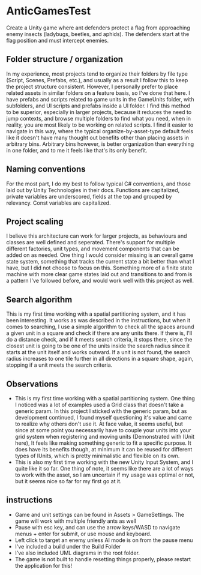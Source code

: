 # AnticGamesTest
Create a Unity game where ant defenders protect a flag from approaching enemy insects (ladybugs,
beetles, and aphids). The defenders start at the flag position and must intercept enemies.

## Folder structure / organization
In my experience, most projects tend to organize their folders by file type (Script, Scenes, Prefabs, etc.), and usually as a result I follow this to keep the project structure consistent.
However, I personally prefer to place related assets in similar folders on a feature basis, so I've done that here. I have prefabs and scripts related to game units in the GameUnits folder, with subfolders, and 
UI scripts and prefabs inside a UI folder. I find this method to be superior, especially in larger projects, because it reduces the need to jump contexts, and browse multiple folders to find what you need, when in reality,
you are most likely to be working on related scripts. I find it easier to navigate in this way, where the typical organize-by-asset-type default feels like it doesn't have many thought out benefits other than placing assets in arbitrary bins.
Arbitrary bins however, is better organization than everything in one folder, and to me it feels like that's its only benefit.

## Naming conventions
For the most part, I do my best to follow typical C# conventions, and those laid out by Unity Technologies in their docs. Functions are capitalized, private variables are underscored, fields at the top and grouped by relevancy. Const variables are capitalized.

## Project scaling
I believe this architecture can work for larger projects, as behaviours and classes are well defined and seperated. There's support for multiple different factories, unit types, and movement components that can be added on as needed.
One thing I would consider missing is an overall game state system, something that tracks the current state a bit better than what I have, but I did not choose to focus on this. Something more of a finite state machine with more clear game states laid out and transitions to and from is a pattern I've followed before, and would work well with this project as well.

## Search algorithm
This is my first time working with a spatial partitioning system, and it has been interesting. It works as was described in the instructions, but when it comes to searching, I use a simple algorithm to check
all the spaces around a given unit in a square and check if there are any units there. If there is, I'll do a distance check, and if it meets search criteria, it stops there, since the closest unit is going to be one of the units inside the search radius since it starts at the unit itself and works outward. 
If a unit is not found, the search radius increases to one tile further in all directions in a square shape, again, stopping if a unit meets the search criteria.

## Observations
- This is my first time working with a spatial partitioning system. One thing I noticed was a lot of examples used a Grid class that doesn't take a generic <TCell> param. In this project I sticked with the generic param, but as development continued,
I found myself questioning it's value and came to realize why others don't use it. At face value, it seems useful, but since at some point you necessarily have to couple your units into your grid system when registering and moving units (Demonstrated with IUnit here), It feels like making something generic to fit a specific purpose.
It does have its benefits though, at minimum it can be reused for different types of IUnits, which is pretty minimalistic and flexible on its own.
- This is also my first time working with the new Unity Input System, and I quite like it so far. One thing of note, it seems like there are a lot of ways to work with the asset, so I am uncertain if my usage was optimal or not, but it seems nice so far for my first go at it.

## instructions
- Game and unit settings can be found in Assets > GameSettings. The game will work with multiple friendly ants as well
- Pause with esc key, and can use the arrow keys/WASD to navigate menus + enter for submit, or use mouse and keyboard.
- Left click to target an enemy unless AI mode is on from the pause menu
- I've included a build under the Build Folder
- I've also included UML diagrams in the root folder.
- The game is not built to handle resetting things properly, please restart the application for this!
